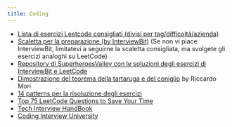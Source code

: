 ```yaml
---
title: Coding
---
```



  - [Lista di esercizi Leetcode consigliati (divisi per tag/difficoltà/azienda)](https://seanprashad.com/leetcode-patterns/)
  - [Scaletta per la preparazione (by InterviewBit)](https://www.interviewbit.com/courses/programming/) (Se non vi piace InterviewBit, limitatevi a seguirne la scaletta consigliata, ma svolgete gli esercizi analoghi su LeetCode)
  - [Repository di SuperheroesValley con le soluzioni degli esercizi di InterviewBit e LeetCode](https://github.com/SuperheroesValley/superheroes-exercises)
  - [Dimostrazione del teorema della tartaruga e del coniglio](/attachments/dimostrazione_hare_tortoise.pdf) by Riccardo Mori
  - [14 patterns per la risoluzione degli esercizi](https://hackernoon.com/14-patterns-to-ace-any-coding-interview-question-c5bb3357f6ed)
  - [Top 75 LeetCode Questions to Save Your Time](https://www.teamblind.com/post/New-Year-Gift---Curated-List-of-Top-75-LeetCode-Questions-to-Save-Your-Time-OaM1orEU)
  - [Tech Interview HandBook](https://github.com/yangshun/tech-interview-handbook)
  - [Coding Interview University](https://github.com/jwasham/coding-interview-university)
